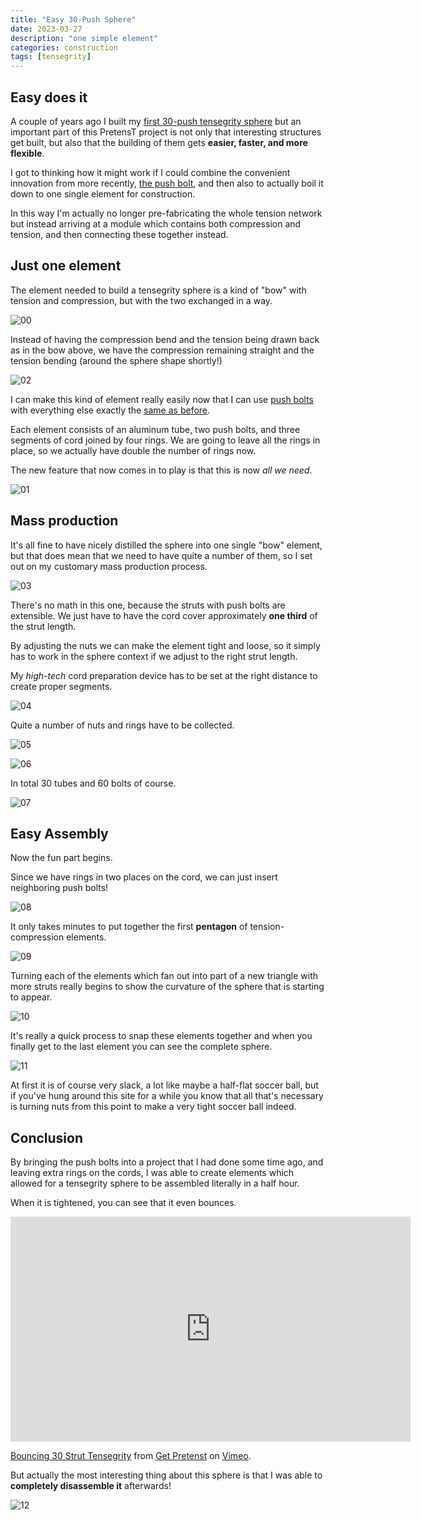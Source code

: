 ```yaml
---
title: "Easy 30-Push Sphere"
date: 2023-03-27
description: "one simple element"
categories: construction
tags: [tensegrity]
---
```


## Easy does it

A couple of years ago I built my [first 30-push tensegrity sphere](/construction/2021/05/26/brass-bubble-30)
but an important part of this PretensT project is not only that interesting structures get built, but also
that the building of them gets **easier, faster, and more flexible**.

I got to thinking how it might work if I could combine the convenient innovation from more recently,
[the push bolt](/construction/2022/08/04/push-bolts-for-people),
and then also to actually boil it down to one single element for construction.

In this way I'm actually no longer pre-fabricating the whole tension network but instead arriving at a
module which contains both compression and tension, and then connecting these together instead.

## Just one element

The element needed to build a tensegrity sphere is a kind of "bow" with tension and compression, but with the
two exchanged in a way.

![00](/images/2023-03/easy-00.png)

Instead of having the compression bend and the tension being drawn back as in the bow above,
we have the compression remaining straight and the tension bending (around the sphere shape shortly!)

![02](/images/2023-03/easy-02.jpg)

I can make this kind of element really easily now that I can use [push bolts](/construction/2022/08/04/push-bolts-for-people)
with everything else exactly the [same as before](/construction/2021/05/26/brass-bubble-30).

Each element consists of an aluminum tube, two push bolts, and three segments of cord joined by four rings.  We are going to
leave all the rings in place, so we actually have double the number of rings now.

The new feature that now comes in to play is that this is now _all we need_.

![01](/images/2023-03/easy-01.jpg)

## Mass production

It's all fine to have nicely distilled the sphere into one single "bow" element, but that does mean that we need
to have quite a number of them, so I set out on my customary mass production process.

![03](/images/2023-03/easy-03.jpg)

There's no math in this one, because the struts with push bolts are extensible.  We just have to have
the cord cover approximately **one third** of the strut length.

By adjusting the nuts we can make the element tight and loose, so it simply has to work in the sphere context if we adjust
to the right strut length.

My _high-tech_ cord preparation device has to be set at the right distance to create proper segments.

![04](/images/2023-03/easy-04.jpg)

Quite a number of nuts and rings have to be collected.

![05](/images/2023-03/easy-05.jpg)

![06](/images/2023-03/easy-06.jpg)

In total 30 tubes and 60 bolts of course.

![07](/images/2023-03/easy-07.jpg)

## Easy Assembly

Now the fun part begins.  

Since we have rings in two places on the cord, we can just
insert neighboring push bolts!

![08](/images/2023-03/easy-08.jpg)

It only takes minutes to put together the first **pentagon** of tension-compression elements.

![09](/images/2023-03/easy-09.jpg)

Turning each of the elements which fan out into part of a new triangle with more struts really
begins to show the curvature of the sphere that is starting to appear.

![10](/images/2023-03/easy-10.jpg)

It's really a quick process to snap these elements together and when you finally get to the last
element you can see the complete sphere.

![11](/images/2023-03/easy-11.jpg)

At first it is of course very slack, a lot like maybe a half-flat soccer ball, but if you've hung around
this site for a while you know that all that's necessary is turning nuts from this point to make a
very tight soccer ball indeed.

## Conclusion

By bringing the push bolts into a project that I had done some time ago, and leaving extra
rings on the cords, I was able to create elements which allowed for a tensegrity sphere
to be assembled literally in a half hour.

When it is tightened, you can see that it even bounces.

<iframe src="https://player.vimeo.com/video/769016677?h=0446b982d9" width="640" height="360" frameborder="0" allow="autoplay; fullscreen; picture-in-picture" allowfullscreen></iframe>
<p><a href="https://vimeo.com/769016677">Bouncing 30 Strut Tensegrity</a> from <a href="https://vimeo.com/user187079381">Get Pretenst</a> on <a href="https://vimeo.com">Vimeo</a>.</p>

But actually the most interesting thing about this sphere is that I was able to
**completely disassemble it** afterwards!

![12](/images/2023-03/easy-12.jpg)

